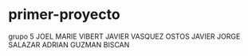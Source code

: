 # primer-proyecto
grupo 5
JOEL MARIE VIBERT
JAVIER VASQUEZ OSTOS
JAVIER JORGE SALAZAR
ADRIAN GUZMAN BISCAN
